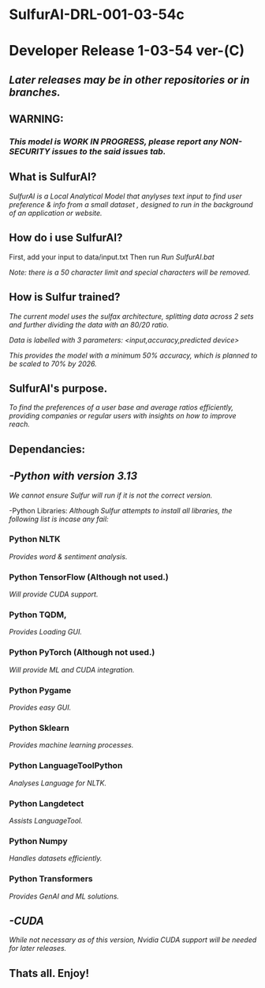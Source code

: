 # SulfurAI-DRL-001-03-54c
# Developer Release 1-03-54 ver-(C)
## _Later releases may be in other repositories or in branches._
 
## WARNING:
### _This model is WORK IN PROGRESS, please report any NON-SECURITY issues to the said issues tab._


## What is SulfurAI?

_SulfurAI is a Local Analytical Model that anylyses text input to find user preference & info from a small dataset , designed to run in the background of an application or website._

## How do i use SulfurAI?

First, add your input to data/input.txt
Then run 
_Run SulfurAI.bat_

_Note: there is a 50 character limit and special characters will be removed._

## How is Sulfur trained?

_The current model uses the sulfax architecture, splitting data across 2 sets and further dividing the data with an 80/20 ratio._

_Data is labelled with 3 parameters:
 <input,accuracy,predicted device>_

 _This provides the model with a minimum 50% accuracy, which is planned to be scaled to 70% by 2026._

## SulfurAI's purpose.

_To find the preferences of a user base and average ratios efficiently, providing companies or regular users with insights on how to improve reach._


## Dependancies:
## _-Python with version 3.13_
_We cannot ensure Sulfur will run if it is not the correct version._

-Python Libraries:
 _Although Sulfur attempts to install all libraries, the following list is incase any fail:_
  ### Python NLTK
  _Provides word & sentiment analysis._
  ### Python TensorFlow (Although not used.)
  _Will provide CUDA support._
  ### Python TQDM,
  _Provides Loading GUI._
  ### Python PyTorch (Although not used.)
  _Will provide ML and CUDA integration._
  ### Python Pygame
  _Provides easy GUI._
  ### Python Sklearn
  _Provides machine learning processes._
  ### Python LanguageToolPython
  _Analyses Language for NLTK._
  ### Python Langdetect
  _Assists LanguageTool._
  ### Python Numpy
  _Handles datasets efficiently._
  ### Python Transformers
  _Provides GenAI and ML solutions._

## _-CUDA_
_While not necessary as of this version, Nvidia CUDA support will be needed for later releases._

## Thats all. Enjoy!
  
  

